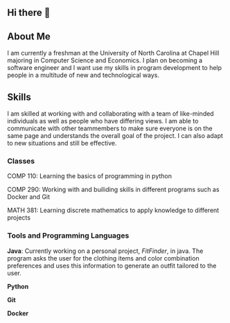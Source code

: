 ## Hi there 👋

## About Me
I am currently a freshman at the University of North Carolina at Chapel Hill majoring in Computer Science and Economics. I plan on becoming a software engineer and I want use my skills in program development to help people in a multitude of new and technological ways. 

## Skills
I am skilled at working with and collaborating with a team of like-minded individuals as well as people who have differing views. I am able to communicate with other teammembers to make sure everyone is on the same page and understands the overall goal of the project. I can also adapt to new situations and still be effective.

### Classes
COMP 110: Learning the basics of programming in python

COMP 290: Working with and builiding skills in different programs such as Docker and Git 

MATH 381: Learning discrete mathematics to apply knowledge to different projects 

### Tools and Programming Languages
**Java**: Currently working on a personal project, _FitFinder_, in java. The program asks the user for the clothing items and color combination preferences and uses this information to generate an outfit tailored to the user.

**Python**

**Git**

**Docker** 
